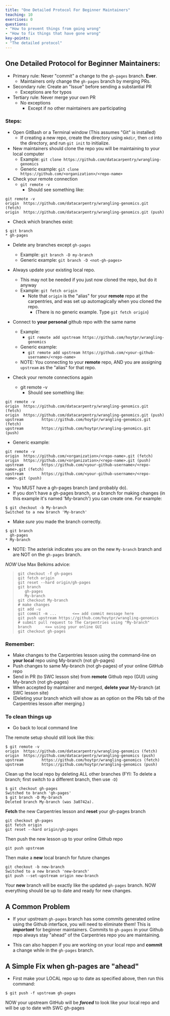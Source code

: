 ```yaml
---
title: "One Detailed Protocol For Beginner Maintainers"
teaching: 10
exercises: 0
questions:
- "How to prevent things from going wrong"
- "How to fix things that have gone wrong"
key-points:
- "The detailed protocol"
---
```


## One Detailed Protocol for Beginner Maintainers: 

- Primary rule: Never "commit" a change to the `gh-pages` branch. **Ever**.
	- Maintainers only change the `gh-pages` branch by merging PRs.
- Secondary rule: Create an "Issue" before sending a substantial PR
	- Exceptions are for typos
- Tertiary rule: Never merge your own PR
	- No exceptions
		- Except if no other maintainers are participating

### Steps:

- Open GitBash or a Terminal window (This assumes "Git" is installed)
	- If creating a new repo, create the directory using `mkdir`, then `cd` into the directory, and run `git init` to initialize.
- New maintainers should clone the repo you will be maintaining to your local computer
	- Example: `git clone https://github.com/datacarpentry/wrangling-genomics`
	- Generic example: `git clone https://github.com/<organization>/<repo-name>`
- Check your remote connection
	- `git remote -v`
		- Should see something like:
```
git remote -v
origin  https://github.com/datacarpentry/wrangling-genomics.git (fetch)
origin  https://github.com/datacarpentry/wrangling-genomics.git (push)
```	
- Check which branches exist:
```
$ git branch
* gh-pages
```
- Delete any branches except `gh-pages`
	- Example: `git branch -D my-branch`
	- Generic example: `git branch -D <not-gh-pages>`
		
- Always update your existing local repo.
	- This may not be needed if you just now cloned the repo, but do it anyway
	- Example: `git fetch origin`
		- Note that `origin` is the "alias" for your **remote** repo at the carpentries, and was set up automagically when you cloned the repo.
			- (There is no generic example. Type `git fetch origin`)
- Connect to **your personal** github repo with the same name
	- Example:
		- `git remote add upstream https://github.com/hoytpr/wrangling-genomics`
	- Generic example:
		- `git remote add upstream https://github.com/<your-github-username>/<repo-name>`
	- NOTE: You connecting to your **remote** repo, AND you are assigning  `upstream` as the "alias" for that repo.
- Check your remote connections again
	- git remote -v
		- Should see something like:
```
git remote -v
origin  https://github.com/datacarpentry/wrangling-genomics.git (fetch)
origin  https://github.com/datacarpentry/wrangling-genomics.git (push)
upstream        https://github.com/hoytpr/wrangling-genomics.git (fetch)
upstream        https://github.com/hoytpr/wrangling-genomics.git (push)
```	
   - Generic example:
```
git remote -v
origin  https://github.com/<organization>/<repo-name>.git (fetch)
origin  https://github.com/<organization>/<repo-name>.git (push)
upstream        https://github.com/<your-github-username>/<repo-name>.git (fetch)
upstream        https://github.com/<your-github-username>/<repo-name>.git (push)
```	

<!--

- Setup the remote "origin" to a Carpentries repo, for example the "wrangling-genomics"

`git remote add origin https://github.com/datacarpentry/wrangling-genomics`

- check the remote origin is correct

```
git remote -v
origin  https://github.com/datacarpentry/wrangling-genomics.git (fetch)
origin  https://github.com/datacarpentry/wrangling-genomics.git (push)
```

- Setup the remote "upstream" as **your** remote GitHub repo

`git remote add upstream https://github.com/hoytpr/wrangling-genomics`

- check the remote upstream is correct

```
git remote -v
origin  https://github.com/datacarpentry/wrangling-genomics.git (fetch)
origin  https://github.com/datacarpentry/wrangling-genomics.git (push)
upstream        https://github.com/hoytpr/wrangling-genomics.git (fetch)
upstream        https://github.com/hoytpr/wrangling-genomics.git (push)

```

- Make sure you have a "gh-pages" branch and a branch for making changes and PRs

```
$ git branch
* gh-pages
  My-branch
```

-->

- You MUST have a gh-pages branch (and probably do). 
- If you don't have a gh-pages branch, or a branch for making changes (in this example it's named 'My-branch') you can create one. For example:

```
$ git checkout -b My-branch
Switched to a new branch 'My-branch'
```

- Make *sure* you made the branch correctly.

```
$ git branch
  gh-pages
* My-branch
```

- NOTE: The asterisk indicates you are on the new `My-branch` branch and are NOT on the `gh-pages` branch.

_*NOW*_ Use Max Belkims advice:

> ```
> git checkout -f gh-pages
> git fetch origin
> git reset --hard origin/gh-pages
> git branch
>    gh-pages
>    My-branch
> git checkout My-branch
> # make changes
> git add -u
> git commit -m ...       <== add commit message here
> git push upstream https://github.com/hoytpr/wrangling-genomics
> # submit pull request to The Carpentries using "My-branch" branch      <== using your online GUI
> git checkout gh-pages
> ```

### Remember:
- Make changes to the Carpentries lesson using the command-line on **your local** repo using My-branch (not gh-pages)
- Push changes to same My-branch (not gh-pages) of your online GitHub repo
- Send in PR (to SWC lesson site) from **remote** Github repo (GUI) using My-branch (not gh-pages)
- When accepted by maintainer and merged, **delete your** My-branch (at SWC lesson site)
- (Deleting your branch which will show as an option on the PRs tab of the Carpentries lesson after merging.)

### To clean things up
- Go back to local command line

The remote setup should still look like this:

```
$ git remote -v
origin  https://github.com/datacarpentry/wrangling-genomics (fetch)
origin  https://github.com/datacarpentry/wrangling-genomics (push)
upstream        https://github.com/hoytpr/wrangling-genomics (fetch)
upstream        https://github.com/hoytpr/wrangling-genomics (push)
```

Clean up the local repo by deleting ALL other branches (FYI: To delete a branch; first switch to a different branch, then use `-D`)

```
$ git checkout gh-pages
Switched to branch 'gh-pages'
$ git branch -D My-branch
Deleted branch My-branch (was 3a0742a).
```

**Fetch** the new Carpentries lesson and **reset** your gh-pages branch

```
git checkout gh-pages
git fetch origin
git reset --hard origin/gh-pages
```

Then push the new lesson up to your online Github repo

`git push upstream`

Then make a **new** local branch for future changes
```
git checkout -b new-branch
Switched to a new branch 'new-branch'
git push --set-upstream origin new-branch
```

Your **new** branch will be exactly like the updated `gh-pages` branch. 
NOW everything should be up to date and ready for new changes. 

## A Common Problem <a name="wrong-ahead"></a>

- If your upstream `gh-pages` branch has some commits generated online using the Github interface, you will need to eliminate them! This is ***important*** for beginner maintainers. Commits to `gh-pages` in your Github repo always stay "ahead" of the Carpentries repo you are maintaining.

- This can also happen if you are working on your local repo and **commit** a change while in the `gh-pages` branch. 

<!--

This is also why contributors should submit PRs without using the gh-pages branch.
Until you are able to easily render your sites locally using Jekyll, it is ***best to use a new branch for every commit***. This is why:

-->

## A Simple Fix when gh-pages are "ahead" 

- First make your LOCAL repo up to date as specified above, then run this command: 

`$ git push -f upstream gh-pages`

NOW your upstream GitHub will be ***forced*** to look like your local repo and
will be up to date with SWC gh-pages
